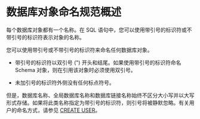 # 数据库对象命名规范概述

每个数据库对象都有一个名称。在 SQL 语句中，您可以使用带引号的标识符或不带引号的标识符表示对象的名称。

您可以使用带引号或不带引号的标识符来命名任何数据库对象。

* 带引号的标识符以双引号 (") 开头和结尾。如果使用带引号的标识符命名 Schema 对象，则在引用该对象时必须使用双引号。

* 未加引号的标识符外侧没有任何标点符号。

但是，数据库名称、全局数据库名称和数据库链接名称始终不区分大小写并以大写形式存储。如果将此类名称指定为带引号的标识符，则引号将被静默忽略。有关用户的命名方式，请参见 [CREATE USER](../../900.sql-statement-of-oracle-mode/100.ddl-of-oracle-mode/2700.create-user-sql-of-oracle-mode.md)。
